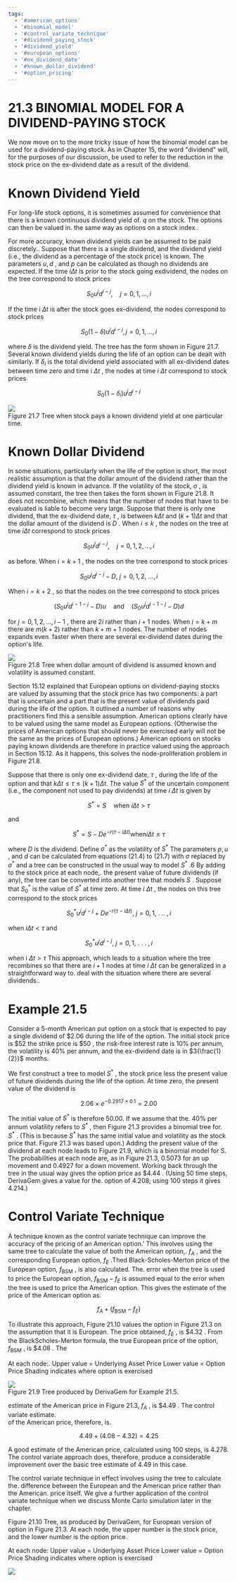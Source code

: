 ```yaml
---
tags:
  - '#american_options'
  - '#binomial_model'
  - '#control_variate_technique'
  - '#dividend_paying_stock'
  - '#dividend_yield'
  - '#european_options'
  - '#ex_dividend_date'
  - '#known_dollar_dividend'
  - '#option_pricing'
---
```

# 21.3  BINOMIAL MODEL FOR A DIVIDEND-PAYING STOCK  

We now move on to the more tricky issue of how the binomial model can be used for a dividend-paying stock. As in Chapter 15, the word "dividend" will, for the purposes of our discussion, be used to refer to the reduction in the stock price on the ex-dividend date as a result of the dividend.  

# Known Dividend Yield  

For long-life stock options, it is sometimes assumed for convenience that there is a known continuous dividend yield of. $q$ on the stock. The options can then be valued in. the same way as options on a stock index..  

For more accuracy, known dividend yields can be assumed to be paid discretely.. Suppose that there is a single dividend, and the dividend yield (i.e., the dividend as a percentage of the stock price) is known. The parameters $u,d$ , and $p$ can be calculated as though no dividends are expected. If the time $i\Delta t$ is prior to the stock going exdividend, the nodes on the tree correspond to stock prices  

$$
S_{0}u^{j}d^{i-j},\quad j=0,1,\dots,i
$$  

If the time i $\Delta t$ is after the stock goes ex-dividend, the nodes correspond to stock prices  

$$
S_{0}(1-\delta)u^{j}d^{i-j},j=0,1,...,i
$$  

where $\delta$ is the dividend yield. The tree has the form shown in Figure 21.7. Several known dividend yields during the life of an option can be dealt with similarly. If $\delta_{i}$ is the total dividend yield associated with all ex-dividend dates between time zero and time i $\Delta t$ , the nodes at time $i~\Delta t$ correspond to stock prices  

$$
S_{0}(1-\delta_{i})u^{j}d^{i-j}
$$  

![](da4ed0ecb3234ceeddb182f6c1b16e32ccfb243087ca55f8cb0cc1bb4c1d5dc2.jpg)  
Figure 21.7 Tree when stock pays a known dividend yield at one particular time.  

# Known Dollar Dividend  

In some situations, particularly when the life of the option is short, the most realistic assumption is that the dollar amount of the dividend rather than the dividend yield is known in advance. If the volatility of the stock, $\sigma$ , is assumed constant, the tree then takes the form shown in Figure 21.8. It does not recombine, which means that the number of nodes that have to be evaluated is liable to become very large. Suppose that there is only one dividend, that the ex-dividend date, $\tau$ , is between $k\Delta t$ and $(k+1)\Delta t$ and that the dollar amount of the dividend is $D$ . When $i\leq k$ , the nodes on the tree at time $i\Delta t$ correspond to stock prices  

$$
S_{0}u^{j}d^{i-j},\quad j=0,1,2,\ldots,i
$$  

as before. When $i=k+1$ , the nodes on the tree correspond to stock prices  

$$
S_{0}u^{j}d^{i-j}-D,~j=0,1,2,~\ldots,i
$$  

When $i=k+2$ , so that the nodes on the tree correspond to stock prices  

$$
(S_{0}u^{j}d^{i-1-j}-D)u\quad\mathrm{and}\quad(S_{0}u^{j}d^{i-1-j}-D)d
$$  

for $j=0,1,2,\dots,i-1$ , there are $2i$ rather than $i+1$ nodes. When $i=k+m$ there are $m(k+2)$ rather than $k+m+1$ nodes. The number of nodes expands even. faster when there are several ex-dividend dates during the option's life.  

![](09b607fc933bf8fab957aa88f3d348e8dffcc4e48e0f71e1c205c27cf5d46582.jpg)  
Figure 21.8 Tree when dollar amount of dividend is assumed known and volatility is assumed constant.  

Section 15.12 explained that European options on dividend-paying stocks are valued by assuming that the stock price has two components: a part that is uncertain and a part that is the present value of dividends paid during the life of the option. It outlined a number of reasons why practitioners find this a sensible assumption. American options clearly have to be valued using the same model as European options. (Otherwise the prices of American options that should never be exercised early will not be the same as the prices of European options.) American options on stocks paying known dividends are therefore in practice valued using the approach in Section 15.12. As it happens, this solves the node-proliferation problem in Figure 21.8.  

Suppose that there is only one ex-dividend date, $\tau$ , during the life of the option and that $k\Delta t\leq\tau\leq(k+1)\Delta t.$ The value $S^{*}$ of the uncertain component (i.e., the component not used to pay dividends) at time $i~\Delta t$ is given by  

$$
S^{*}=S\quad{\mathrm{when~}}i\Delta t>\tau
$$  

and  

$$
S^{*}=S-D e^{-r(\tau-i\Delta t)}\mathrm{when}i\Delta t\leq\tau
$$  

where $D$ is the dividend. Define $\sigma^{*}$ as the volatility of $S^{*}$ The parameters $p,u$ , and $d$ can be calculated from equations (21.4) to (21.7) with $\sigma$ replaced by $\sigma^{*}$ and a tree can be constructed in the usual way to model $S^{*}$ .6 By adding to the stock price at each node,. the present value of future dividends (if any), the tree can be converted into another tree that models $S$ . Suppose that $S_{0}^{*}$ is the value of $S^{*}$ at time zero. At time $i~\Delta t$ , the nodes on this tree correspond to the stock prices  

$$
S_{0}^{*}u^{j}d^{i-j}+D e^{-r(\tau-i\Delta t)},~j=0,1,~.~..~,i
$$  

when $i\Delta t<\tau$ and  

$$
S_{0}^{*}u^{j}d^{i-j},~j=0,1,~.~.~.~,i
$$  

when i $\Delta t>\tau$ This approach, which leads to a situation where the tree recombines so that there are $i+1$ nodes at time $i~\Delta t$ can be generalized in a straightforward way to. deal with the situation where there are several dividends..  

# Example 21.5  

Consider a 5-month American put option on a stock that is expected to pay a single dividend of $\$2.06$ during the life of the option. The initial stock price is $\$52$ the strike price is $\$50$ , the risk-free interest rate is $10\%$ per annum, the volatility is $40\%$ per annum, and the ex-dividend date is in $3{\frac{1}{2}}$ months.  

We first construct a tree to model $S^{*}$ , the stock price less the present value of future dividends during the life of the option. At time zero, the present value of the dividend is  

$$
2.06\times e^{-0.2917\times0.1}=2.00
$$  

The initial value of $S^{*}$ is therefore 50.00. If we assume that the. $40\%$ per annum volatility refers to $S^{*}$ , then Figure 21.3 provides a binomial tree for. $S^{*}$ . (This is because $S^{*}$ has the same initial value and volatility as the stock price that. Figure 21.3 was based upon.) Adding the present value of the dividend at each node leads to Figure 21.9, which is a binomial model for S. The probabilities at each node are, as in Figure 21.3, 0.5073 for an up movement and 0.4927 for a down movement. Working back through the tree in the usual way gives the option price as $\$4.44$ . (Using 50 time steps, DerivaGem gives a value for the. option of 4.208; using 100 steps it gives 4.214.)  

# Control Variate Technique  

A technique known as the control variate technique can improve the accuracy of the pricing of an American option.' This involves using the same tree to calculate the value of both the American option,. $f_{A}$ , and the corresponding European option, $f_{E}$ .Thed Black-Scholes-Merton price of the European option, $f_{\mathrm{BSM}}$ , is also calculated. The. error when the tree is used to price the European option, $f_{\mathrm{BSM}}-f_{E}$ is assumed equal to the error when the tree is used to price the American option. This gives the estimate of the price of the American option as.  

$$
f_{A}+(f_{\mathrm{BSM}}-f_{E})
$$  

To illustrate this approach, Figure 21.10 values the option in Figure 21.3 on the assumption that it is European. The price obtained, $f_{E}$ , is $\$4.32$ . From the BlackScholes-Merton formula, the true European price of the option, $f_{\mathrm{BSM}}$ , is $\$4.08$ . The  

At each node:. Upper value $=$ Underlying Asset Price Lower value $=$ Option Price Shading indicates where option is exercised  

![](396f2c363553d50cad21154a2b9d208b74baa80cf6f7c968e39f6856a91ae3d1.jpg)  
Figure 21.9 Tree produced by DerivaGem for Example 21.5.  

estimate of the American price in Figure 21.3, $f_{A}$ , is $\$4.49$ . The control variate estimate.   
of the American price, therefore, is.  

$$
4.49+(4.08-4.32)=4.25
$$  

A good estimate of the American price, calculated using 100 steps, is 4.278. The control variate approach does, therefore, produce a considerable improvement over the basic tree estimate of 4.49 in this case.  

The control variate technique in effect involves using the tree to calculate the. difference between the European and the American price rather than the American. price itself. We give a further application of the control variate technique when we discuss Monte Carlo simulation later in the chapter.  

Figure 21.10 Tree, as produced by DerivaGem, for European version of option in Figure 21.3. At each node, the upper number is the stock price, and the lower number is the option price.  

At each node: Upper value $=$ Underlying Asset Price Lower value $=$ Option Price Shading indicates where option is exercised  

![](674e0115bd39999b07f2c2daa642fc819280d610ba6b5d59b4e7cb254b30f141.jpg)  

